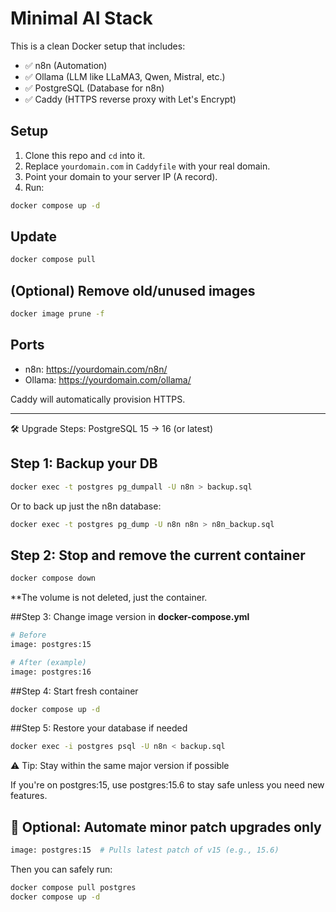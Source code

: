 # Minimal AI Stack

This is a clean Docker setup that includes:

- ✅ n8n (Automation)
- ✅ Ollama (LLM like LLaMA3, Qwen, Mistral, etc.)
- ✅ PostgreSQL (Database for n8n)
- ✅ Caddy (HTTPS reverse proxy with Let's Encrypt)

## Setup

1. Clone this repo and `cd` into it.
2. Replace `yourdomain.com` in `Caddyfile` with your real domain.
3. Point your domain to your server IP (A record).
4. Run:

```bash
docker compose up -d
```

## Update

```bash
docker compose pull
```

## (Optional) Remove old/unused images

```bash
docker image prune -f
```

## Ports

- n8n: https://yourdomain.com/n8n/
- Ollama: https://yourdomain.com/ollama/

Caddy will automatically provision HTTPS.

----------------------------------------------------


🛠️ Upgrade Steps: PostgreSQL 15 → 16 (or latest)

## Step 1: Backup your DB

```bash
docker exec -t postgres pg_dumpall -U n8n > backup.sql
```

Or to back up just the n8n database:

```bash
docker exec -t postgres pg_dump -U n8n n8n > n8n_backup.sql
```

## Step 2: Stop and remove the current container

```bash
docker compose down
```
**The volume is not deleted, just the container.

##Step 3: Change image version in <b>docker-compose.yml</b>
```bash
# Before
image: postgres:15

# After (example)
image: postgres:16
```

##Step 4: Start fresh container

```bash
docker compose up -d
```

##Step 5: Restore your database if needed

```bash
docker exec -i postgres psql -U n8n < backup.sql
```

⚠️ Tip: Stay within the same major version if possible

If you're on postgres:15, use postgres:15.6 to stay safe unless you need new features.

## 🔁 Optional: Automate minor patch upgrades only

```bash
image: postgres:15  # Pulls latest patch of v15 (e.g., 15.6)
```

Then you can safely run:

```bash
docker compose pull postgres
docker compose up -d
```
